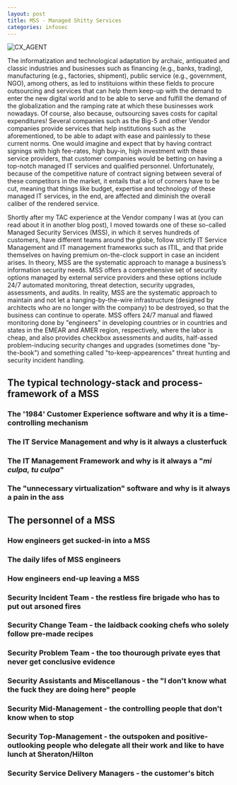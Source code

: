 ```yaml
---
layout: post
title: MSS - Managed Shitty Services
categories: infosec
---
```


![CX_AGENT](https://dcgc.io/cx_agent.png)

The informatization and technological adaptation by archaic, antiquated and classic industries and businesses such as financing (e.g., banks, trading), manufacturing (e.g., factories, shipment), public service (e.g., government, NGO), among others, as led to instituions within these fields to procure outsourcing and services that can help them keep-up with the demand to enter the new digital world and to be able to serve and fulfill the demand of the globalization and the ramping rate at which these businesses work nowadays. Of course, also because, outsourcing saves costs for capital expenditures! Several companies such as the Big-5 and other Vendor companies provide services that help institutions such as the aforementioned, to be able to adapt with ease and painlessly to these current norms. One would imagine and expect that by having contract signings with high fee-rates, high buy-in, high investment with these service providers, that customer companies would be betting on having a top-notch managed IT services and qualified personnel. Unfortunately, because of the competitive nature of contract signing between several of these competitors in the market, it entails that a lot of corners have to be cut, meaning that things like budget, expertise and technology of these managed IT services, in the end, are affected and diminish the overall caliber of the rendered service. 

Shortly after my TAC experience at the Vendor company I was at (you can read about it in another blog post), I moved towards one of these so-called Managed Security Services (MSS), in which it serves hundreds of customers, have different teams around the globe, follow strictly IT Service Management and IT management frameworks such as ITIL, and that pride themselves on having premium on-the-clock support in case an incident arises. In theory, MSS are the systematic approach to manage a business’s information security needs. MSS offers a comprehensive set of security options managed by external service providers and these options include 24/7 automated monitoring, threat detection, security upgrades, assessments, and audits. In reality, MSS are the systematic approach to maintain and not let a hanging-by-the-wire infrastructure (designed by architects who are no longer with the company) to be destroyed, so that the business can continue to operate. MSS offers 24/7 manual and flawed monitoring done by "engineers" in developing countries or in countries and states in the EMEAR and AMER region, respectively, where the labor is cheap, and also provides checkbox assessments and audits, half-assed problem-inducing security changes and upgrades (sometimes done "by-the-book") and something called "to-keep-appearences" threat hunting and security incident handling.

## The typical technology-stack and process-framework of a MSS

### The '1984' Customer Experience software and why it is a time-controlling mechanism

### The IT Service Management and why is it always a clusterfuck

### The IT Management Framework and why is it always a "_mi culpa, tu culpa_"

### The "unnecessary virtualization" software and why is it always a pain in the ass

## The personnel of a MSS

### How engineers get sucked-in into a MSS

### The daily lifes of MSS engineers

### How engineers end-up leaving a MSS

### Security Incident Team - the restless fire brigade who has to put out arsoned fires

### Security Change Team - the laidback cooking chefs who solely follow pre-made recipes 

### Security Problem Team - the too thourough private eyes that never get conclusive evidence

### Security Assistants and Miscellanous - the "I don't know what the fuck they are doing here" people

### Security Mid-Management - the controlling people that don't know when to stop

### Security Top-Management - the outspoken and positive-outlooking people who delegate all their work and like to have lunch at Sheraton/Hilton

### Security Service Delivery Managers - the customer's bitch
